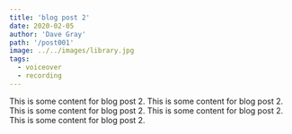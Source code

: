 ```yaml
---
title: 'blog post 2'
date: 2020-02-05
author: 'Dave Gray'
path: '/post001'
image: ../../images/library.jpg
tags:
  - voiceover
  - recording
---
```

This is some content for blog post 2.
This is some content for blog post 2.
This is some content for blog post 2.
This is some content for blog post 2.
This is some content for blog post 2.